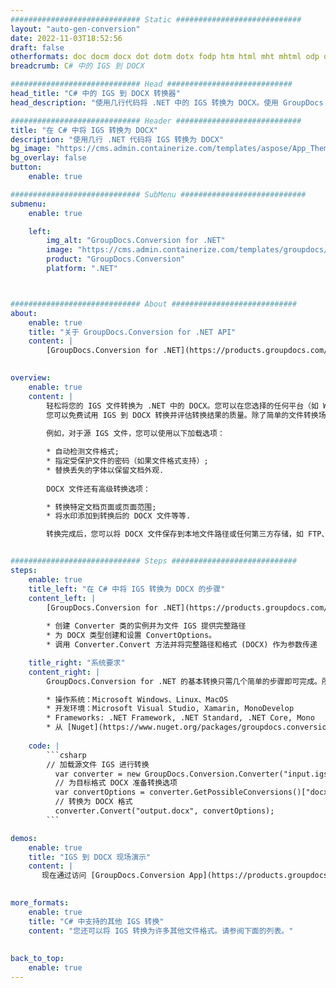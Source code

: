 ```yaml
---
############################# Static ############################
layout: "auto-gen-conversion"
date: 2022-11-03T18:52:56
draft: false
otherformats: doc docm docx dot dotm dotx fodp htm html mht mhtml odp odt otp pot potm potx pps ppsm ppsx ppt pptm pptx rtf
breadcrumb: C# 中的 IGS 到 DOCX

############################# Head ############################
head_title: "C# 中的 IGS 到 DOCX 转换器"
head_description: "使用几行代码将 .NET 中的 IGS 转换为 DOCX。使用 GroupDocs 文档转换 API 转换 160 多种文件格式。"

############################# Header ############################
title: "在 C# 中将 IGS 转换为 DOCX"
description: "使用几行 .NET 代码将 IGS 转换为 DOCX"
bg_image: "https://cms.admin.containerize.com/templates/aspose/App_Themes/V3/images/bg/header1.png"
bg_overlay: false
button:
    enable: true

############################# SubMenu ############################
submenu:
    enable: true

    left:
        img_alt: "GroupDocs.Conversion for .NET"
        image: "https://cms.admin.containerize.com/templates/groupdocs/images/product-logos/90x90-noborder/groupdocs-conversion-net.png"
        product: "GroupDocs.Conversion"
        platform: ".NET"



############################# About ############################
about:
    enable: true
    title: "关于 GroupDocs.Conversion for .NET API"
    content: |
        [GroupDocs.Conversion for .NET](https://products.groupdocs.com/conversion/net/)可用于转换Microsoft Word、Excel、PowerPoint、PDF、Visio等格式。 GroupDocs.Conversion 是一个独立的 API，适用于需要高性能的后端和内部系统。它不依赖于任何软件，例如 Microsoft 或 Open Office。
    

overview:
    enable: true
    content: |
        轻松将您的 IGS 文件转换为 .NET 中的 DOCX。您可以在您选择的任何平台（如 Windows、Linux、macOS）中仅使用几行 C# 代码行。
        您可以免费试用 IGS 到 DOCX 转换并评估转换结果的质量。除了简单的文件转换场景，您还可以尝试更高级的选项来加载源 IGS 文件和保存输出 DOCX 结果。 
        
        例如，对于源 IGS 文件，您可以使用以下加载选项：

        * 自动检测文件格式;
        * 指定受保护文件的密码（如果文件格式支持）;
        * 替换丢失的字体以保留文档外观.
        
        DOCX 文件还有高级转换选项：

        * 转换特定文档页面或页面范围;
        * 将水印添加到转换后的 DOCX 文件等等.

        转换完成后，您可以将 DOCX 文件保存到本地文件路径或任何第三方存储，如 FTP、Amazon S3、Google Drive、Dropbox 等。请注意 - 将 IGS 转换为 DOCX 无需安装任何额外的软件 - 如 MS Office、Open Office、Adobe Acrobat Reader 等。


############################# Steps ############################
steps:
    enable: true
    title_left: "在 C# 中将 IGS 转换为 DOCX 的步骤"
    content_left: |
        [GroupDocs.Conversion for .NET](https://products.groupdocs.com/conversion/net/) 使开发人员只需几行代码即可轻松地将 IGS 文件转换为 DOCX。
        
        * 创建 Converter 类的实例并为文件 IGS 提供完整路径
        * 为 DOCX 类型创建和设置 ConvertOptions。
        * 调用 Converter.Convert 方法并将完整路径和格式 (DOCX) 作为参数传递

    title_right: "系统要求"
    content_right: |
        GroupDocs.Conversion for .NET 的基本转换只需几个简单的步骤即可完成。所有主要平台和操作系统都支持我们的 API。在执行以下代码之前，请确保您的系统上安装了以下先决条件。

        * 操作系统：Microsoft Windows、Linux、MacOS
        * 开发环境：Microsoft Visual Studio, Xamarin, MonoDevelop
        * Frameworks: .NET Framework, .NET Standard, .NET Core, Mono
        * 从 [Nuget](https://www.nuget.org/packages/groupdocs.conversion) 获取最新的 GroupDocs.Conversion for .NET
         
    code: |
        ```csharp    
        // 加载源文件 IGS 进行转换
          var converter = new GroupDocs.Conversion.Converter("input.igs");
          // 为目标格式 DOCX 准备转换选项
          var convertOptions = converter.GetPossibleConversions()["docx"].ConvertOptions;
          // 转换为 DOCX 格式
          converter.Convert("output.docx", convertOptions);
        ```

demos:
    enable: true
    title: "IGS 到 DOCX 现场演示"
    content: |
       现在通过访问 [GroupDocs.Conversion App](https://products.groupdocs.app/conversion/family) 网站将 IGS 转换为 DOCX。在线演示具有以下优点
          

more_formats:
    enable: true
    title: "C# 中支持的其他 IGS 转换"
    content: "您还可以将 IGS 转换为许多其他文件格式。请参阅下面的列表。"
       
       
back_to_top:
    enable: true
---
```

